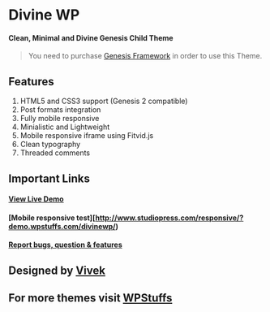 # Divine WP
#### Clean, Minimal and Divine Genesis Child Theme

> You need to purchase [Genesis Framework](http://www.wpstuffs.com/genesis) in order to use this Theme.

## Features

1. HTML5 and CSS3 support (Genesis 2 compatible)
2. Post formats integration
3. Fully mobile responsive
4. Minialistic and Lightweight
5. Mobile responsive iframe using Fitvid.js
6. Clean typography
7. Threaded comments 

## Important Links
#### [View Live Demo](http://demo.wpstuffs.com/divinewp/)
#### [Mobile responsive test][http://www.studiopress.com/responsive/?demo.wpstuffs.com/divinewp/)
#### [Report bugs, question & features](https://github.com/vividvilla/divinewp/issues)

## Designed by [Vivek](http://vivekr.net)
## For more themes visit [WPStuffs](http://www.wpstuffs.com/)
